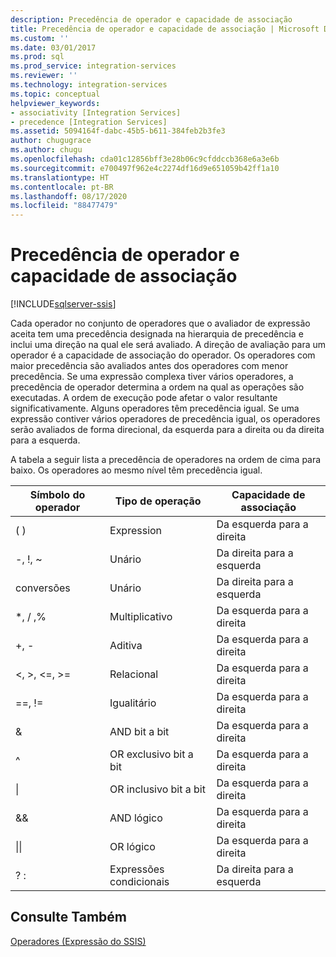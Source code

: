 ```yaml
---
description: Precedência de operador e capacidade de associação
title: Precedência de operador e capacidade de associação | Microsoft Docs
ms.custom: ''
ms.date: 03/01/2017
ms.prod: sql
ms.prod_service: integration-services
ms.reviewer: ''
ms.technology: integration-services
ms.topic: conceptual
helpviewer_keywords:
- associativity [Integration Services]
- precedence [Integration Services]
ms.assetid: 5094164f-dabc-45b5-b611-384feb2b3fe3
author: chugugrace
ms.author: chugu
ms.openlocfilehash: cda01c12856bff3e28b06c9cfddccb368e6a3e6b
ms.sourcegitcommit: e700497f962e4c2274df16d9e651059b42ff1a10
ms.translationtype: HT
ms.contentlocale: pt-BR
ms.lasthandoff: 08/17/2020
ms.locfileid: "88477479"
---
```

# <a name="operator-precedence-and-associativity"></a>Precedência de operador e capacidade de associação

[!INCLUDE[sqlserver-ssis](../../includes/applies-to-version/sqlserver-ssis.md)]


  Cada operador no conjunto de operadores que o avaliador de expressão aceita tem uma precedência designada na hierarquia de precedência e inclui uma direção na qual ele será avaliado. A direção de avaliação para um operador é a capacidade de associação do operador. Os operadores com maior precedência são avaliados antes dos operadores com menor precedência. Se uma expressão complexa tiver vários operadores, a precedência de operador determina a ordem na qual as operações são executadas. A ordem de execução pode afetar o valor resultante significativamente. Alguns operadores têm precedência igual. Se uma expressão contiver vários operadores de precedência igual, os operadores serão avaliados de forma direcional, da esquerda para a direita ou da direita para a esquerda.  
  
 A tabela a seguir lista a precedência de operadores na ordem de cima para baixo. Os operadores ao mesmo nível têm precedência igual.  
  
|Símbolo do operador|Tipo de operação|Capacidade de associação|  
|---------------------|-----------------------|-------------------|  
|( )|Expression|Da esquerda para a direita|  
|-, !, ~|Unário|Da direita para a esquerda|  
|conversões|Unário|Da direita para a esquerda|  
|*, / ,%|Multiplicativo|Da esquerda para a direita|  
|+, -|Aditiva|Da esquerda para a direita|  
|\<, >, \<=, >=|Relacional|Da esquerda para a direita|  
|==, !=|Igualitário|Da esquerda para a direita|  
|&|AND bit a bit|Da esquerda para a direita|  
|^|OR exclusivo bit a bit|Da esquerda para a direita|  
|&#124;|OR inclusivo bit a bit|Da esquerda para a direita|  
|&&|AND lógico|Da esquerda para a direita|  
|&#124;&#124;|OR lógico|Da esquerda para a direita|  
|? :|Expressões condicionais|Da direita para a esquerda|  
  
## <a name="see-also"></a>Consulte Também  
 [Operadores &#40;Expressão do SSIS&#41;](../../integration-services/expressions/operators-ssis-expression.md)  
  
  

